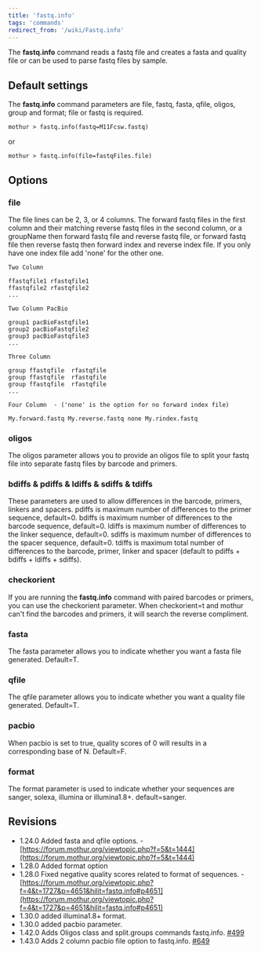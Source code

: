 ```yaml
---
title: 'fastq.info'
tags: 'commands'
redirect_from: '/wiki/Fastq.info'
---
```

The **fastq.info** command reads a fastq file and creates a fasta and
quality file or can be used to parse fastq files by sample.

## Default settings

The **fastq.info** command parameters are file, fastq, fasta, qfile, oligos,
group and format; file or fastq is required.

    mothur > fastq.info(fastq=M11Fcsw.fastq)

or

    mothur > fastq.info(file=fastqFiles.file)

## Options

### file

The file lines can be 2, 3, or 4 columns. The forward fastq files in the
first column and their matching reverse fastq files in the second
column, or a groupName then forward fastq file and reverse fastq file,
or forward fastq file then reverse fastq then forward index and reverse
index file. If you only have one index file add \'none\' for the other
one.

    Two Column 
     
    ffastqfile1 rfastqfile1
    ffastqfile2 rfastqfile2
    ...

    Two Column PacBio

    group1 pacBioFastqfile1 
    group2 pacBioFastqfile2 
    group3 pacBioFastqfile3
    ...
      
    Three Column
     
    group ffastqfile  rfastqfile
    group ffastqfile  rfastqfile
    group ffastqfile  rfastqfile
    ...
     
    Four Column  - ('none' is the option for no forward index file)
     
    My.forward.fastq My.reverse.fastq none My.rindex.fastq

### oligos

The oligos parameter allows you to provide an oligos file to split your
fastq file into separate fastq files by barcode and primers.

### bdiffs & pdiffs & ldiffs & sdiffs & tdiffs

These parameters are used to allow differences in the barcode, primers,
linkers and spacers. pdiffs is maximum number of differences to the
primer sequence, default=0. bdiffs is maximum number of differences to
the barcode sequence, default=0. ldiffs is maximum number of differences
to the linker sequence, default=0. sdiffs is maximum number of
differences to the spacer sequence, default=0. tdiffs is maximum total
number of differences to the barcode, primer, linker and spacer (default
to pdiffs + bdiffs + ldiffs + sdiffs).

### checkorient

If you are running the **fastq.info** command with paired barcodes or
primers, you can use the checkorient parameter. When checkorient=t and
mothur can\'t find the barcodes and primers, it will search the reverse
compliment.

### fasta

The fasta parameter allows you to indicate whether you want a fasta file
generated. Default=T.

### qfile

The qfile parameter allows you to indicate whether you want a quality
file generated. Default=T.

### pacbio

When pacbio is set to true, quality scores of 0 will results in a
corresponding base of N. Default=F.

### format

The format parameter is used to indicate whether your sequences are
sanger, solexa, illumina or illumina1.8+. default=sanger.

## Revisions

-   1.24.0 Added fasta and qfile options. -
    [https://forum.mothur.org/viewtopic.php?f=5&t=1444](https://forum.mothur.org/viewtopic.php?f=5&t=1444)
-   1.28.0 Added format option
-   1.28.0 Fixed negative quality scores related to format of
    sequences. -
    [https://forum.mothur.org/viewtopic.php?f=4&t=1727&p=4651&hilit=fastq.info#p4651](https://forum.mothur.org/viewtopic.php?f=4&t=1727&p=4651&hilit=fastq.info#p4651)
-   1.30.0 added illumina1.8+ format.
-   1.30.0 added pacbio parameter.
-   1.42.0 Adds Oligos class and split.groups commands fastq.info.
    [\#499](https://github.com/mothur/mothur/issues/499)
-   1.43.0 Adds 2 column pacbio file option to fastq.info.
    [\#649](https://github.com/mothur/mothur/issues/649)


